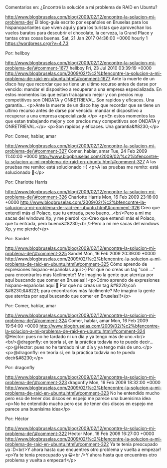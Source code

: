 Comentarios en: ¿Encontré la solución a mi problema de RAID en Ubuntu?

http://www.blogbruselas.com/blog/2009/02/12/encontre-la-solucion-mi-problema-de/
El blog-guía escrito por españoles en Bruselas para los hispanoparlantes
que viven aquí y para los turistas que aprovechan los vuelos baratos
para descubrir el chocolate, la cerveza, la Grand Place y tantas otras
cosas buenas. Sat, 21 Jan 2017 04:36:00 +0000 hourly 1
https://wordpress.org/?v=4.7.3

Por: hellboy

http://www.blogbruselas.com/blog/2009/02/12/encontre-la-solucion-mi-problema-de/\#comment-1677
hellboy Fri, 23 Jul 2010 03:39:19 +0000
http://www.blogbruselas.com/2009/02/%c2%bfencontre-la-solucion-a-mi-problema-de-raid-en-ubuntu.html\#comment-1677
Ante la muerte de un disco hay que recordar que se tiene un ultimo
recurso antes de darse por vencido: mandar el dispositivo a recuperar a
una empresa especializada. En estos momentos las que estan trabajando
mejor y con precios muy competitivos son ONDATA y ONRETRIEVAL. Son
rapidos y eficaces. Una garantia\... \<p\>Ante la muerte de un disco hay
que recordar que se tiene un ultimo recurso antes de darse por vencido:
mandar el dispositivo a recuperar a una empresa especializada.\</p\>
\<p\>En estos momentos las que estan trabajando mejor y con precios muy
competitivos son ONDATA y ONRETRIEVAL.\</p\> \<p\>Son rapidos y
eficaces. Una garantia&\#8230;\</p\>

Por: Comer, hablar, amar

http://www.blogbruselas.com/blog/2009/02/12/encontre-la-solucion-mi-problema-de/\#comment-327
Comer, hablar, amar Tue, 24 Feb 2009 11:40:00 +0000
http://www.blogbruselas.com/2009/02/%c2%bfencontre-la-solucion-a-mi-problema-de-raid-en-ubuntu.html\#comment-327
A las pruebas me remito: está solucionado :-) \<p\>A las pruebas me
remito: está solucionado 🙂\</p\>

Por: Charlotte Harris

http://www.blogbruselas.com/blog/2009/02/12/encontre-la-solucion-mi-problema-de/\#comment-326
Charlotte Harris Mon, 16 Feb 2009 23:16:00 +0000
http://www.blogbruselas.com/2009/02/%c2%bfencontre-la-solucion-a-mi-problema-de-raid-en-ubuntu.html\#comment-326
Creo que entendi más el Polaco, que tu entrada, pero
bueno\...&lt;br/&gt;Pero a mi me sacas del windows Xp, y me pierdo!
\<p\>Creo que entendi más el Polaco, que tu entrada, pero
bueno&\#8230;\<br /\>Pero a mi me sacas del windows Xp, y me
pierdo!\</p\>

Por: Sandel

http://www.blogbruselas.com/blog/2009/02/12/encontre-la-solucion-mi-problema-de/\#comment-325
Sandel Mon, 16 Feb 2009 20:39:00 +0000
http://www.blogbruselas.com/2009/02/%c2%bfencontre-la-solucion-a-mi-problema-de-raid-en-ubuntu.html\#comment-325
Cómo aprendo de expresiones hispano-españolas aquí :-) Por qué no creas
un tag &quot;coñ \...&quot; para encontrarlos más fácilmente? Me imagino
la gente que aterriza por aquí buscando que comer en Bruselas!!
\<p\>Cómo aprendo de expresiones hispano-españolas aquí 🙂 Por qué no
creas un tag &\#8220;coñ &\#8230;&\#8221; para encontrarlos más
fácilmente? Me imagino la gente que aterriza por aquí buscando que comer
en Bruselas!!\</p\>

Por: Comer, hablar, amar

http://www.blogbruselas.com/blog/2009/02/12/encontre-la-solucion-mi-problema-de/\#comment-324
Comer, hablar, amar Mon, 16 Feb 2009 19:54:00 +0000
http://www.blogbruselas.com/2009/02/%c2%bfencontre-la-solucion-a-mi-problema-de-raid-en-ubuntu.html\#comment-324
\@Hector: pues no he tardado ni un día y ya tengo más de
uno.&lt;br/&gt;&lt;br/&gt;\@dragonfly: en teoría sí, en la práctica
todavía no te puedo decir\... \<p\>\@Hector: pues no he tardado ni un
día y ya tengo más de uno.\</p\> \<p\>\@dragonfly: en teoría sí, en la
práctica todavía no te puedo decir&\#8230;\</p\>

Por: dragonfly

http://www.blogbruselas.com/blog/2009/02/12/encontre-la-solucion-mi-problema-de/\#comment-323
dragonfly Mon, 16 Feb 2009 18:32:00 +0000
http://www.blogbruselas.com/2009/02/%c2%bfencontre-la-solucion-a-mi-problema-de-raid-en-ubuntu.html\#comment-323
No he entendido mucho pero eso de tener dos discos en espejo me parece
una buenísima idea \<p\>No he entendido mucho pero eso de tener dos
discos en espejo me parece una buenísima idea\</p\>

Por: Héctor

http://www.blogbruselas.com/blog/2009/02/12/encontre-la-solucion-mi-problema-de/\#comment-322
Héctor Mon, 16 Feb 2009 16:27:00 +0000
http://www.blogbruselas.com/2009/02/%c2%bfencontre-la-solucion-a-mi-problema-de-raid-en-ubuntu.html\#comment-322
Ya te tenia preocupado ya :D&lt;br/&gt;Y ahora hasta que encuentres otro
problema y vuelta a empezar! \<p\>Ya te tenia preocupado ya 😀\<br /\>Y
ahora hasta que encuentres otro problema y vuelta a empezar!\</p\>
